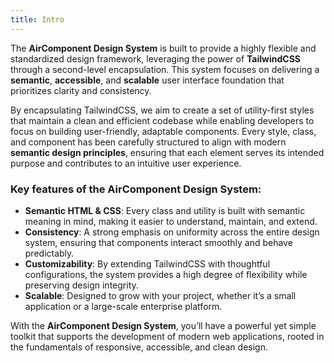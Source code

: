 ```yaml
---
title: Intro
---
```


The **AirComponent Design System** is built to provide a highly flexible and standardized design framework, leveraging the power of **TailwindCSS** through a second-level encapsulation. This system focuses on delivering a **semantic**, **accessible**, and **scalable** user interface foundation that prioritizes clarity and consistency.

By encapsulating TailwindCSS, we aim to create a set of utility-first styles that maintain a clean and efficient codebase while enabling developers to focus on building user-friendly, adaptable components. Every style, class, and component has been carefully structured to align with modern **semantic design principles**, ensuring that each element serves its intended purpose and contributes to an intuitive user experience.

### Key features of the **AirComponent Design System**:
- **Semantic HTML & CSS**: Every class and utility is built with semantic meaning in mind, making it easier to understand, maintain, and extend.
- **Consistency**: A strong emphasis on uniformity across the entire design system, ensuring that components interact smoothly and behave predictably.
- **Customizability**: By extending TailwindCSS with thoughtful configurations, the system provides a high degree of flexibility while preserving design integrity.
- **Scalable**: Designed to grow with your project, whether it’s a small application or a large-scale enterprise platform.

With the **AirComponent Design System**, you’ll have a powerful yet simple toolkit that supports the development of modern web applications, rooted in the fundamentals of responsive, accessible, and clean design.
